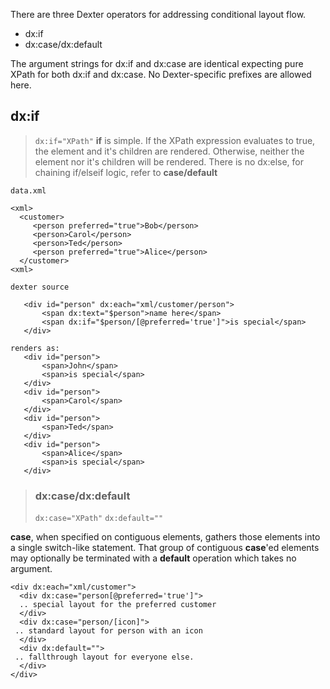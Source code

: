 There are three Dexter operators for addressing conditional layout flow.

  * dx:if
  * dx:case/dx:default

The argument strings for dx:if and dx:case are identical expecting pure XPath for both dx:if and dx:case. No Dexter-specific prefixes are allowed here.

## dx:if ##
> `dx:if="XPath"`
**if** is simple.  If the XPath expression evaluates to true, the element and it's children are rendered.  Otherwise, neither the element nor it's children will be rendered.  There is no dx:else, for chaining if/elseif logic, refer to **case/default**

```
data.xml

<xml>
  <customer>
     <person preferred="true">Bob</person>
     <person>Carol</person>
     <person>Ted</person>
     <person preferred="true">Alice</person>
  </customer>
<xml>
```

```
dexter source

   <div id="person" dx:each="xml/customer/person">
       <span dx:text="$person">name here</span>
       <span dx:if="$person/[@preferred='true']">is special</span>
   </div> 
```

```
renders as:
   <div id="person">
       <span>John</span>
       <span>is special</span>
   </div> 
   <div id="person">
       <span>Carol</span>
   </div> 
   <div id="person">
       <span>Ted</span>
   </div> 
   <div id="person">
       <span>Alice</span>
       <span>is special</span>
   </div> 
```

> ### dx:case/dx:default ###
> `dx:case="XPath"`
> `dx:default=""`

**case**, when specified on contiguous elements, gathers those elements into a single switch-like statement.  That group of contiguous **case**'ed elements may optionally be terminated with a **default** operation which takes no argument.
```
<div dx:each="xml/customer">
  <div dx:case="person[@preferred='true']">
  .. special layout for the preferred customer
  </div>
  <div dx:case="person/[icon]">
 .. standard layout for person with an icon
  </div>
  <div dx:default="">
 .. fallthrough layout for everyone else.
  </div>
</div>
```